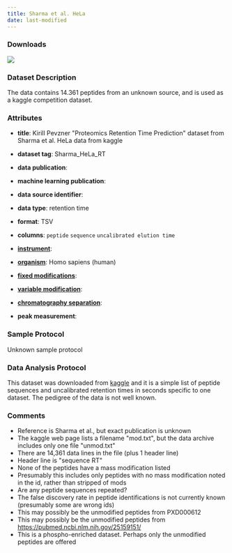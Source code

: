 ```yaml
---
title: Sharma et al. HeLa
date: last-modified
---
```


### Downloads
[![](https://img.shields.io/badge/download-full%20dataset-008080?style=flat-square)](https://www.kaggle.com/datasets/kirillpe/proteomics-retention-time-prediction/download?datasetVersionNumber=1)

### Dataset Description
The data contains 14.361 peptides from an unknown source, and is used as a kaggle competition dataset.

### Attributes
- **title**: Kirill Pevzner "Proteomics Retention Time Prediction" dataset from Sharma et al. HeLa data from kaggle
- **dataset tag**: Sharma_HeLa_RT
- **data publication**:  <unknown>
- **machine learning publication**: <unknown>
- **data source identifier**: <unknown>

- **data type**: retention time
- **format**: TSV
- **columns**: `peptide` `sequence` `uncalibrated elution time`
- **[instrument]**:  <unknown>
- **[organism]**: Homo sapiens (human)
- **[fixed modifications]**: <unknown>
- **[variable modification]**: <unknown>
- **[chromatography separation]**:  <unknown>
- **peak measurement**: <unknown>


### Sample Protocol
Unknown sample protocol

### Data Analysis Protocol
This dataset was downloaded from [kaggle](https://www.kaggle.com/datasets/kirillpe/proteomics-retention-time-prediction)
and it is a simple list of peptide sequences and uncalibrated retention times in seconds specific to one dataset.
The pedigree of the data is not well known.

### Comments
- Reference is Sharma et al., but exact publication is unknown
- The kaggle web page lists a filename "mod.txt", but the data archive includes only one file "unmod.txt"
- There are 14,361 data lines in the file (plus 1 header line)
- Header line is "sequence	RT"
- None of the peptides have a mass modification listed
- Presumably this includes only peptides with no mass modification noted in the id, rather than stripped of mods
- Are any peptide sequences repeated?
- The false discovery rate in peptide identifications is not currently known (presumably some are wrong ids)
- This may possibly be the unmodified peptides from PXD000612
- This may possibly be the unmodified peptides from https://pubmed.ncbi.nlm.nih.gov/25159151/
- This is a phospho-enriched dataset. Perhaps only the unmodified peptides are offered


[instrument]: https://www.ebi.ac.uk/ols/ontologies/ms/terms?iri=http%3A%2F%2Fpurl.obolibrary.org%2Fobo%2FMS_1000463
[organism]: https://www.ebi.ac.uk/ols/ontologies/ms/terms?iri=http%3A%2F%2Fpurl.obolibrary.org%2Fobo%2FOBI_0100026
[fixed modifications]: https://www.ebi.ac.uk/ols/ontologies/ms/terms?iri=http%3A%2F%2Fpurl.obolibrary.org%2Fobo%2FMS_1003021
[variable modification]: https://www.ebi.ac.uk/ols/ontologies/ms/terms?iri=http%3A%2F%2Fpurl.obolibrary.org%2Fobo%2FMS_1003022
[dissociation method]: https://www.ebi.ac.uk/ols/ontologies/ms/terms?iri=http%3A%2F%2Fpurl.obolibrary.org%2Fobo%2FMS_1000044
[collision energy]: https://www.ebi.ac.uk/ols/ontologies/ms/terms?iri=http%3A%2F%2Fpurl.obolibrary.org%2Fobo%2FMS_1000045 
[mass analyzer type]: https://www.ebi.ac.uk/ols/ontologies/ms/terms?iri=http%3A%2F%2Fpurl.obolibrary.org%2Fobo%2FMS_1000443&lang=en&viewMode=All&siblings=false
[chromatography separation]: https://www.ebi.ac.uk/ols/ontologies/ms/terms?iri=http%3A%2F%2Fpurl.obolibrary.org%2Fobo%2FMS_1002270&lang=en&viewMode=All&siblings=false
